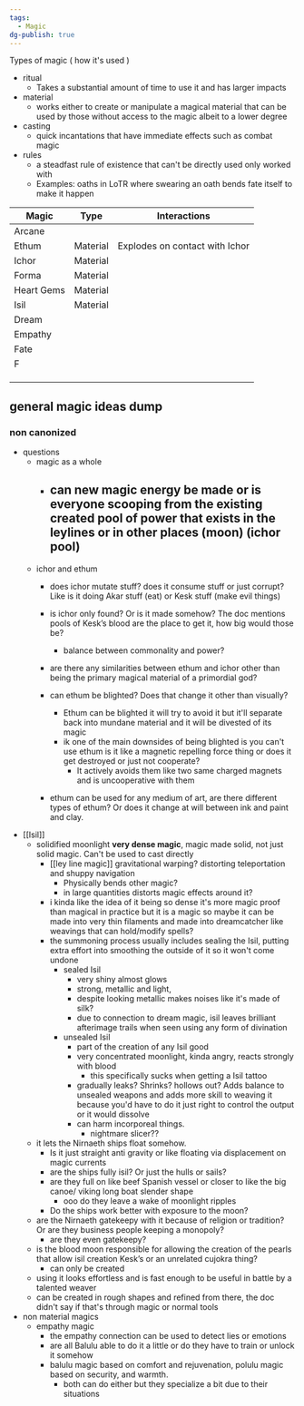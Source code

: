 ```yaml
---
tags:
  - Magic
dg-publish: true
---
```

Types of magic ( how it's used )
- ritual 
	- Takes a substantial amount of time to use it and has larger impacts
- material 
	- works either to create or manipulate a magical material that can be used by those without access to the magic albeit to a lower degree
- casting 
	- quick incantations that have immediate effects such as combat magic
- rules
	- a steadfast rule of existence that can't be directly used only worked with
	- Examples: oaths in LoTR where swearing an oath bends fate itself to make it happen

| Magic      | Type     | Interactions                   |
| ---------- | -------- | ------------------------------ |
| Arcane     |          |                                |
| Ethum      | Material | Explodes on contact with Ichor |
| Ichor      | Material |                                |
| Forma      | Material |                                |
| Heart Gems | Material |                                |
| Isil       | Material |                                |
| Dream      |          |                                |
| Empathy    |          |                                |
| Fate       |          |                                |
| F          |          |                                |
|            |          |                                |
|            |          |                                |
|            |          |                                |
## general magic ideas dump 
### non canonized 
- questions
	- magic as a whole 
		- can new magic energy be made or is everyone scooping from the existing created pool of power that exists in the leylines or in other places (moon) (ichor pool)
			- 
	- ichor and ethum
		- does ichor mutate stuff? does it consume stuff or just corrupt? Like is it doing Akar stuff (eat) or Kesk stuff (make evil things)
		- is ichor only found? Or is it made somehow? The doc mentions pools of Kesk’s blood are the place to get it, how big would those be?
			- balance between commonality and power?
		- are there any similarities between ethum and ichor other than being the primary magical material of a primordial god?
		- can ethum be blighted? Does that change it other than visually?
			- Ethum can be blighted it will try to avoid it but it'll separate back into mundane material and it will be divested of its magic
			- ik one of the main downsides of being blighted is you can't use ethum is it like a magnetic repelling force thing or does it get destroyed or just not cooperate?
				- It actively avoids them like two same charged magnets and is uncooperative with them

		- ethum can be used for any medium of art, are there different types of ethum? Or does it change at will between ink and paint and clay. 
- [[Isil]] 
	- solidified moonlight **very dense magic**, magic made solid, not just solid magic. Can't be used to cast directly 
		-  [[ley line magic]] gravitational warping? distorting teleportation and shuppy navigation
			- Physically bends other magic?
			- in large quantities distorts magic effects around it?
		- i kinda like the idea of it being so dense it's more magic proof than magical in practice but it is a magic so maybe it can be made into very thin filaments and made into dreamcatcher like weavings that can hold/modify spells?
		- the summoning process usually includes sealing the Isil, putting extra effort into smoothing the outside of it so it won't come undone
			- sealed Isil 
				- very shiny almost glows
				- strong, metallic and light,
				- despite looking metallic makes noises like it's made of silk?
				- due to connection to dream magic, isil leaves brilliant afterimage trails when seen using any form of divination
			- unsealed Isil 
				- part of the creation of any Isil good
				- very concentrated moonlight, kinda angry, reacts strongly with blood
					- this specifically sucks when getting a Isil tattoo 
				- gradually leaks? Shrinks? hollows out? Adds balance to unsealed weapons and adds more skill to weaving it because you'd have to do it just right to control the output or it would dissolve
				- can harm incorporeal things.
					- nightmare slicer??
	- it lets the Nirnaeth ships float somehow.
		- Is it just straight anti gravity or like floating via displacement on magic currents
		- are the ships fully isil? Or just the hulls or sails? 
		- are they full on like beef Spanish vessel or closer to like the big canoe/ viking long boat slender shape 
			- ooo do they leave a wake of moonlight ripples 
		- Do the ships work better with exposure to the moon?
	- are the Nirnaeth gatekeepy with it because of religion or tradition? Or are they business people keeping a monopoly?
		- are they even gatekeepy?
	- is the blood moon responsible for allowing the creation of the pearls that allow isil creation Kesk’s or an unrelated cujokra thing?
		- can only be created 
	- using it looks effortless and is fast enough to be useful in battle by a talented weaver
	- can be created in rough shapes and refined from there, the doc didn't say if that's through magic or normal tools
- non material magics
	- empathy magic
		-  the empathy connection can be used to detect lies or emotions
		- are all Balulu able to do it a little or do they have to train or unlock it somehow 
		- balulu magic based on comfort and rejuvenation, polulu magic based on security, and warmth. 
			- both can do either but they specialize a bit due to their situations